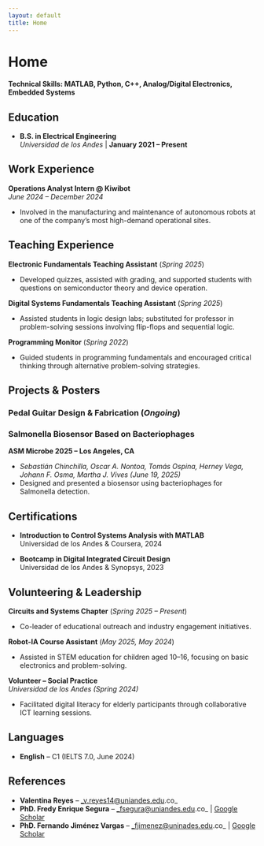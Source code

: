 ```yaml
---
layout: default
title: Home
---
```


# Home

#### Technical Skills: MATLAB, Python, C++, Analog/Digital Electronics, Embedded Systems

## Education
- **B.S. in Electrical Engineering**  
  _Universidad de los Andes_ | **January 2021 – Present**  

## Work Experience
**Operations Analyst Intern @ Kiwibot**  
_June 2024 – December 2024_  
- Involved in the manufacturing and maintenance of autonomous robots at one of the company’s most high-demand operational sites.

## Teaching Experience
**Electronic Fundamentals Teaching Assistant** (_Spring 2025_)  
- Developed quizzes, assisted with grading, and supported students with questions on semiconductor theory and device operation.

**Digital Systems Fundamentals Teaching Assistant** (_Spring 2025_)  
- Assisted students in logic design labs; substituted for professor in problem-solving sessions involving flip-flops and sequential logic.

**Programming Monitor** (_Spring 2022_)  
- Guided students in programming fundamentals and encouraged critical thinking through alternative problem-solving strategies.

## Projects & Posters
### Pedal Guitar Design & Fabrication (_Ongoing_)

### Salmonella Biosensor Based on Bacteriophages  
**ASM Microbe 2025 – Los Angeles, CA**  
- _Sebastián Chinchilla, Oscar A. Nontoa, Tomás Ospina, Herney Vega, Johann F. Osma, Martha J. Vives (June 19, 2025)_  
- Designed and presented a biosensor using bacteriophages for Salmonella detection.

## Certifications
- **Introduction to Control Systems Analysis with MATLAB**  
  Universidad de los Andes & Coursera, 2024

- **Bootcamp in Digital Integrated Circuit Design**  
  Universidad de los Andes & Synopsys, 2023

## Volunteering & Leadership
**Circuits and Systems Chapter** (_Spring 2025 – Present_)  
- Co-leader of educational outreach and industry engagement initiatives.

**Robot-IA Course Assistant** (_May 2025, May 2024_)  
- Assisted in STEM education for children aged 10–16, focusing on basic electronics and problem-solving.

**Volunteer – Social Practice**  
_Universidad de los Andes (Spring 2024)_  
- Facilitated digital literacy for elderly participants through collaborative ICT learning sessions.

## Languages
- **English** – C1 (IELTS 7.0, June 2024)

## References
- **Valentina Reyes** – _v.reyes14@uniandes.edu.co_  
- **PhD. Fredy Enrique Segura** – _fsegura@uniandes.edu.co_ | [Google Scholar](https://scholar.google.com/citations?user=xw2k1CIAAAAJ&hl=es&oi=ao)  
- **PhD. Fernando Jiménez Vargas** – _fjimenez@uninades.edu.co_ | [Google Scholar](https://scholar.google.com/citations?hl=es&user=jhannHYAAAAJ)
